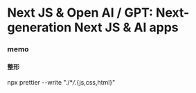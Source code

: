 # Next JS & Open AI / GPT: Next-generation Next JS & AI apps

### memo

#### 整形

npx prettier --write "./\*_/_.{js,css,html}"
